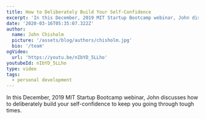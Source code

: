 ```yaml
---
title: How to Deliberately Build Your Self-Confidence
excerpt: 'In this December, 2019 MIT Startup Bootcamp webinar, John discusses how to deliberately build your self-confidence to keep you going through tough times.  '
date: '2020-03-16T05:35:07.322Z'
author:
  name: John Chisholm
  picture: '/assets/blog/authors/chisholm.jpg'
  bio: '/team'
ogVideo:
  url: 'https://youtu.be/nIbYD_5LLho'
youtubeId: nIbYD_5LLho
type: video
tags: 
  - personal development
---
```


In this December, 2019 MIT Startup Bootcamp webinar, John discusses how to deliberately build your self-confidence to keep you going through tough times.  